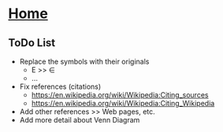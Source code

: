 # [Home](../README.md) 

## ToDo List

* Replace the symbols with their originals
  * E >> &#8712;
  * ...
* Fix references (citations)
  * https://en.wikipedia.org/wiki/Wikipedia:Citing_sources
  * https://en.wikipedia.org/wiki/Wikipedia:Citing_Wikipedia
* Add other references >> Web pages, etc. 
* Add more detail about Venn Diagram
